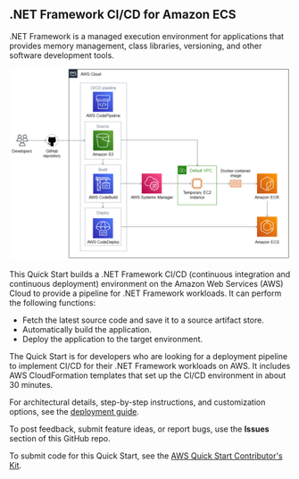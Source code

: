 
## .NET Framework CI/CD for Amazon ECS

.NET Framework is a managed execution environment for applications that provides memory management, class libraries, versioning, and other software development tools.

![Quick Start Architecture](./docs/images/architecture-diagram.png)

This Quick Start builds a .NET Framework CI/CD (continuous integration and continuous deployment) environment on the Amazon Web Services (AWS) Cloud to provide a pipeline for .NET Framework workloads. It can perform the following functions:

- Fetch the latest source code and save it to a source artifact store.
- Automatically build the application.
- Deploy the application to the target environment.

The Quick Start is for developers who are looking for a deployment pipeline to implement CI/CD for their .NET Framework workloads on AWS. It includes AWS CloudFormation templates that set up the CI/CD environment in about 30 minutes.

For architectural details, step-by-step instructions, and customization options, see the [deployment guide](https://aws-quickstart.github.io/quickstart-dotnetfx-ecs-cicd/).

To post feedback, submit feature ideas, or report bugs, use the **Issues** section of this GitHub repo. 

To submit code for this Quick Start, see the [AWS Quick Start Contributor's Kit](https://aws-quickstart.github.io/).
